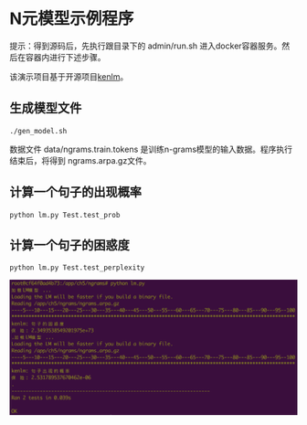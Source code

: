 # N元模型示例程序

提示：得到源码后，先执行跟目录下的 admin/run.sh 进入docker容器服务。然后在容器内进行下述步骤。

该演示项目基于开源项目[kenlm](https://github.com/kpu/kenlm)。

## 生成模型文件
```
./gen_model.sh
```

数据文件 data/ngrams.train.tokens 是训练n-grams模型的输入数据。程序执行结束后，将得到 ngrams.arpa.gz文件。

## 计算一个句子的出现概率
```
python lm.py Test.test_prob
```

## 计算一个句子的困惑度
```
python lm.py Test.test_perplexity
```

![](/assets/images/ngrams-lm.png)
